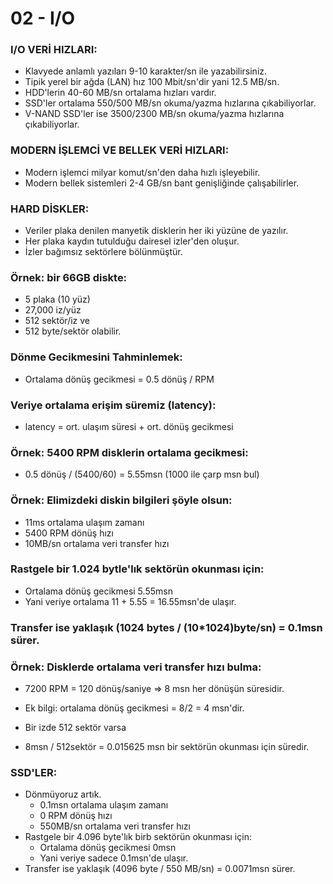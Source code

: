 # 02 - I/O

### I/O VERİ HIZLARI:

- Klavyede anlamlı yazıları 9-10 karakter/sn ile yazabilirsiniz.
- Tipik yerel bir ağda (LAN) hız 100 Mbit/sn'dir yani 12.5 MB/sn.
- HDD'lerin 40-60 MB/sn ortalama hızları vardır.
- SSD'ler ortalama 550/500 MB/sn okuma/yazma hızlarına çıkabiliyorlar.
- V-NAND SSD'ler ise 3500/2300 MB/sn okuma/yazma hızlarına çıkabiliyorlar.

### MODERN İŞLEMCİ VE BELLEK VERİ HIZLARI:

- Modern işlemci milyar komut/sn'den daha hızlı işleyebilir.
- Modern bellek sistemleri 2-4 GB/sn bant genişliğinde çalışabilirler.

### HARD DİSKLER:

- Veriler plaka denilen manyetik disklerin her iki yüzüne de yazılır.
- Her plaka kaydın tutulduğu dairesel izler'den oluşur.
- İzler bağımsız sektörlere bölünmüştür.

### Örnek: bir 66GB diskte:

- 5 plaka (10 yüz)
- 27,000 iz/yüz
- 512 sektör/iz ve
- 512 byte/sektör olabilir.

### Dönme Gecikmesini Tahminlemek:

- Ortalama dönüş gecikmesi = 0.5 dönüş / RPM

### Veriye ortalama erişim süremiz (latency):

- latency = ort. ulaşım süresi + ort. dönüş gecikmesi

### Örnek: 5400 RPM disklerin ortalama gecikmesi:

- 0.5 dönüş / (5400/60) = 5.55msn (1000 ile çarp msn bul)

### Örnek: Elimizdeki diskin bilgileri şöyle olsun:

- 11ms ortalama ulaşım zamanı
- 5400 RPM dönüş hızı
- 10MB/sn ortalama veri transfer hızı

### Rastgele bir 1.024 bytle'lık sektörün okunması için:

- Ortalama dönüş gecikmesi 5.55msn
- Yani veriye ortalama 11 + 5.55 = 16.55msn'de ulaşır.

### Transfer ise yaklaşık (1024 bytes / (10\*1024)byte/sn) = 0.1msn sürer.

### Örnek: Disklerde ortalama veri transfer hızı bulma:

- 7200 RPM = 120 dönüş/saniye => 8 msn her dönüşün süresidir.

* Ek bilgi: ortalama dönüş gecikmesi = 8/2 = 4 msn'dir.

- Bir izde 512 sektör varsa

* 8msn / 512sektör = 0.015625 msn bir sektörün okunması için süredir.

### SSD'LER:

- Dönmüyoruz artık.
  - 0.1msn ortalama ulaşım zamanı
  - 0 RPM dönüş hızı
  - 550MB/sn ortalama veri transfer hızı
- Rastgele bir 4.096 byte'lık birb sektörün okunması için:
  - Ortalama dönüş gecikmesi 0msn
  - Yani veriye sadece 0.1msn'de ulaşır.
- Transfer ise yaklaşık (4096 byte / 550 MB/sn) = 0.0071msn sürer.
